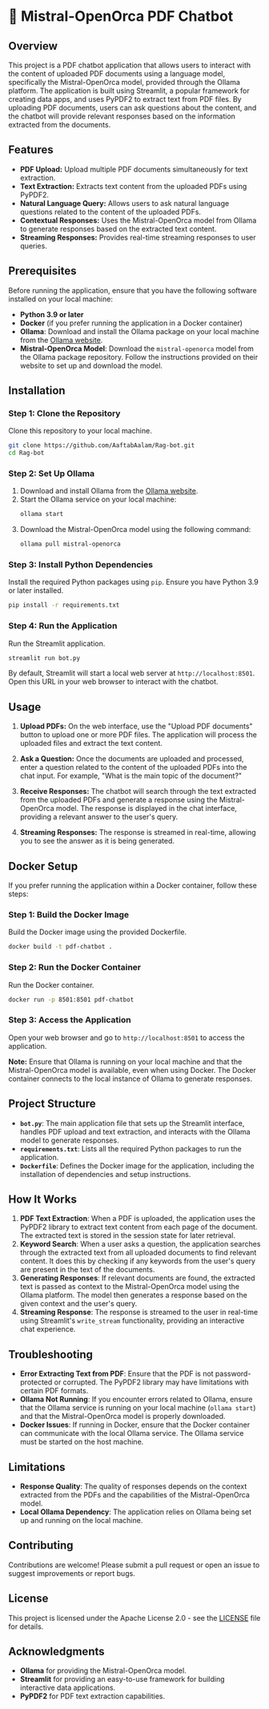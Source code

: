 # 💬 Mistral-OpenOrca PDF Chatbot

## Overview
This project is a PDF chatbot application that allows users to interact with the content of uploaded PDF documents using a language model, specifically the Mistral-OpenOrca model, provided through the Ollama platform. The application is built using Streamlit, a popular framework for creating data apps, and uses PyPDF2 to extract text from PDF files. By uploading PDF documents, users can ask questions about the content, and the chatbot will provide relevant responses based on the information extracted from the documents.

## Features
- **PDF Upload:** Upload multiple PDF documents simultaneously for text extraction.
- **Text Extraction:** Extracts text content from the uploaded PDFs using PyPDF2.
- **Natural Language Query:** Allows users to ask natural language questions related to the content of the uploaded PDFs.
- **Contextual Responses:** Uses the Mistral-OpenOrca model from Ollama to generate responses based on the extracted text content.
- **Streaming Responses:** Provides real-time streaming responses to user queries.

## Prerequisites
Before running the application, ensure that you have the following software installed on your local machine:
- **Python 3.9 or later**
- **Docker** (if you prefer running the application in a Docker container)
- **Ollama**: Download and install the Ollama package on your local machine from the [Ollama website](https://ollama.com/).
- **Mistral-OpenOrca Model**: Download the `mistral-openorca` model from the Ollama package repository. Follow the instructions provided on their website to set up and download the model.

## Installation

### Step 1: Clone the Repository
Clone this repository to your local machine.
```bash
git clone https://github.com/AaftabAalam/Rag-bot.git
cd Rag-bot
```

### Step 2: Set Up Ollama
1. Download and install Ollama from the [Ollama website](https://ollama.com/).
2. Start the Ollama service on your local machine:
    ```bash
    ollama start
    ```
3. Download the Mistral-OpenOrca model using the following command:
    ```bash
    ollama pull mistral-openorca
    ```

### Step 3: Install Python Dependencies
Install the required Python packages using `pip`. Ensure you have Python 3.9 or later installed.
```bash
pip install -r requirements.txt
```

### Step 4: Run the Application
Run the Streamlit application.
```bash
streamlit run bot.py
```

By default, Streamlit will start a local web server at `http://localhost:8501`. Open this URL in your web browser to interact with the chatbot.

## Usage

1. **Upload PDFs:** On the web interface, use the "Upload PDF documents" button to upload one or more PDF files. The application will process the uploaded files and extract the text content.
   
2. **Ask a Question:** Once the documents are uploaded and processed, enter a question related to the content of the uploaded PDFs into the chat input. For example, "What is the main topic of the document?" 

3. **Receive Responses:** The chatbot will search through the text extracted from the uploaded PDFs and generate a response using the Mistral-OpenOrca model. The response is displayed in the chat interface, providing a relevant answer to the user's query.

4. **Streaming Responses:** The response is streamed in real-time, allowing you to see the answer as it is being generated.

## Docker Setup

If you prefer running the application within a Docker container, follow these steps:

### Step 1: Build the Docker Image
Build the Docker image using the provided Dockerfile.
```bash
docker build -t pdf-chatbot .
```

### Step 2: Run the Docker Container
Run the Docker container.
```bash
docker run -p 8501:8501 pdf-chatbot
```

### Step 3: Access the Application
Open your web browser and go to `http://localhost:8501` to access the application.

**Note:** Ensure that Ollama is running on your local machine and that the Mistral-OpenOrca model is available, even when using Docker. The Docker container connects to the local instance of Ollama to generate responses.

## Project Structure

- **`bot.py`**: The main application file that sets up the Streamlit interface, handles PDF upload and text extraction, and interacts with the Ollama model to generate responses.
- **`requirements.txt`**: Lists all the required Python packages to run the application.
- **`Dockerfile`**: Defines the Docker image for the application, including the installation of dependencies and setup instructions.

## How It Works

1. **PDF Text Extraction**: When a PDF is uploaded, the application uses the PyPDF2 library to extract text content from each page of the document. The extracted text is stored in the session state for later retrieval.
2. **Keyword Search**: When a user asks a question, the application searches through the extracted text from all uploaded documents to find relevant content. It does this by checking if any keywords from the user's query are present in the text of the documents.
3. **Generating Responses**: If relevant documents are found, the extracted text is passed as context to the Mistral-OpenOrca model using the Ollama platform. The model then generates a response based on the given context and the user's query.
4. **Streaming Response**: The response is streamed to the user in real-time using Streamlit's `write_stream` functionality, providing an interactive chat experience.

## Troubleshooting

- **Error Extracting Text from PDF**: Ensure that the PDF is not password-protected or corrupted. The PyPDF2 library may have limitations with certain PDF formats.
- **Ollama Not Running**: If you encounter errors related to Ollama, ensure that the Ollama service is running on your local machine (`ollama start`) and that the Mistral-OpenOrca model is properly downloaded.
- **Docker Issues**: If running in Docker, ensure that the Docker container can communicate with the local Ollama service. The Ollama service must be started on the host machine.

## Limitations
- **Response Quality**: The quality of responses depends on the context extracted from the PDFs and the capabilities of the Mistral-OpenOrca model.
- **Local Ollama Dependency**: The application relies on Ollama being set up and running on the local machine.

## Contributing
Contributions are welcome! Please submit a pull request or open an issue to suggest improvements or report bugs.

## License
This project is licensed under the Apache License 2.0 - see the [LICENSE](LICENSE) file for details.

## Acknowledgments
- **Ollama** for providing the Mistral-OpenOrca model.
- **Streamlit** for providing an easy-to-use framework for building interactive data applications.
- **PyPDF2** for PDF text extraction capabilities.
